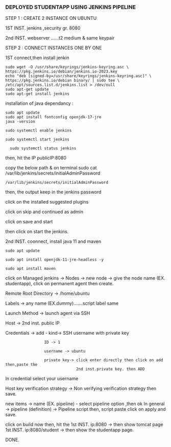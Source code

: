 ### DEPLOYED STUDENTAPP USING JENKINS PIPELINE


STEP 1 : CREATE 2 INSTANCE ON UBUNTU

1ST INST. jenkins ,security gr. 8080

2nd INST. webserver ......t2 medium & same keypair

STEP 2 : CONNECT INSTANCES ONE BY ONE

1ST connect,then install jenkin
    
  ```
  sudo wget -O /usr/share/keyrings/jenkins-keyring.asc \
  https://pkg.jenkins.io/debian/jenkins.io-2023.key
  echo "deb [signed-by=/usr/share/keyrings/jenkins-keyring.asc]" \
  https://pkg.jenkins.io/debian binary/ | sudo tee \
  /etc/apt/sources.list.d/jenkins.list > /dev/null
  sudo apt-get update
  sudo apt-get install jenkins
  ```

 installation of java dependancy :

  ```
  sudo apt update
  sudo apt install fontconfig openjdk-17-jre
  java -version
  ```
  ```
  sudo systemctl enable jenkins 
   ```

  ```
  sudo systemctl start jenkins
  ```

```
  sudo systemctl status jenkins
```

then, hit the IP   publicIP:8080

copy the below path & on terminal sudo cat /var/lib/jenkins/secrets/initialAdminPassword

```
/var/lib/jenkins/secrets/initialAdminPassword
```

then, the output keep in the jenkins password

click on the installed suggested plugins

click on skip and continued as admin

click on save and start

then click on start the jenkins.

2nd INST. coonnect, install java 11 and maven

```
sudo apt update
```


```
sudo apt install openjdk-11-jre-headless -y
```
```
sudo apt install maven
```


click on Managed jenkins -> Nodes -> new node -> give the node name (EX. studentapp), click on permanent agent then create.

Remote Root Directory -> /home/ubuntu

Labels -> any name (EX.dummy).......script label same

Launch Method -> launch agent via SSH

Host -> 2nd inst. public IP

Credentials -> add - kind-> SSH username with private key

                     ID -> 1

                     username -> ubuntu

                     private key-> click enter directly then click on add then,paste the 
                                   2nd inst.private key. then ADD
In credential select your username

Host key verification strategy -> Non verifying verification strategy
then save.



new items -> name (EX. pipeline) - select pipeline option ,then ok
In general -> pipeline (definition) -> Pipeline script
then, script paste
click on apply and save.

click on build now
then, hit  the  1st INST. ip:8080 -> then show tomcat page
                1st INST. ip:8080/student -> then show the studentapp page.

DONE.
